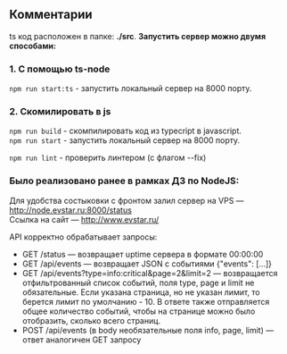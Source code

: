 ## Комментарии
ts код расположен в папке: **./src**. 
**Запустить сервер можно двумя способами:**  
### 1. С помощью ts-node
`npm run start:ts` - запустить локальный сервер на 8000 порту.  
### 2. Скомилировать в js
`npm run build` - скомпилировать код из typecript в javascript.  
`npm run start` - запустить локальный сервер на 8000 порту.  

`npm run lint` - проверить линтером (с флагом --fix)  

### Было реализовано ранее в рамках ДЗ по NodeJS:  
Для удобства состыковки с фронтом залил сервер на VPS — http://node.evstar.ru:8000/status  
Ссылка на сайт — http://www.evstar.ru/  

API корректно обрабатывает запросы:

- GET /status — возвращает uptime сервера в формате 00:00:00
- GET /api/events — возвращает JSON с событиями {"events": [...]}
- GET /api/events?type=info:critical&page=2&limit=2 — возвращается отфильтрованный список событий, поля type, page и limit не обязательные. Если указана страница, но не указан лимит, то берется лимит по умолчанию - 10. В ответе также отправляется общее количество событий, чтобы на странице можно было отобразить, сколько всего страниц.  
- POST /api/events (в body необязательные поля info, page, limit) — ответ аналогичен GET запросу

